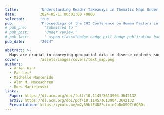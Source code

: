 ```yaml
---
title:          "Understanding Reader Takeaways in Thematic Maps Under Varying Text, Detail, and Spatial Autocorrelation"
date:           2024-05-11 00:01:00 +0800
selected:       true
pub:            "Proceedings of the CHI Conference on Human Factors in Computing Systems (CHI 2024)"
# pub_pre:        "Submitted to "
# pub_post:       'Under review.'
# pub_last:       ' <span class="badge badge-pill badge-publication badge-success">Spotlight</span>'
pub_date:       "2024"

abstract: >-
  Maps are crucial in conveying geospatial data in diverse contexts such as news and scientific reports. This research, utilizing thematic maps, probes deeper into the underexplored intersection of text framing and map types in influencing map interpretation. In this work, we conducted experiments to evaluate how textual detail and semantic content variations affect the quality of insights derived from map examination. We also explored the influence of explanatory annotations across different map types (e.g., choropleth, hexbin, isarithmic), base map details, and changing levels of spatial autocorrelation in the data. From two online experiments with $N = 103$ participants, we found that annotations, their specific attributes, and map type used to present the data significantly shape the quality of takeaways. Notably, we found that the effectiveness of annotations hinges on their contextual integration. These findings offer valuable guidance to the visualization community for crafting impactful thematic geospatial representations.
cover:          /assets/images/covers/text_map.png
authors:
  - Arlen Fan*
  - Fan Lei*
  - Michelle Mancenido
  - Alan M. Maceachren
  - Ross Maciejewski
links:
  Paper: https://dl.acm.org/doi/full/10.1145/3613904.3642132
  arXiv: https://dl.acm.org/doi/pdf/10.1145/3613904.3642132
  Presentation: https://youtu.be/m2y69bfE4D8?si=inCuDmGSOZf6QBOh
---
```

